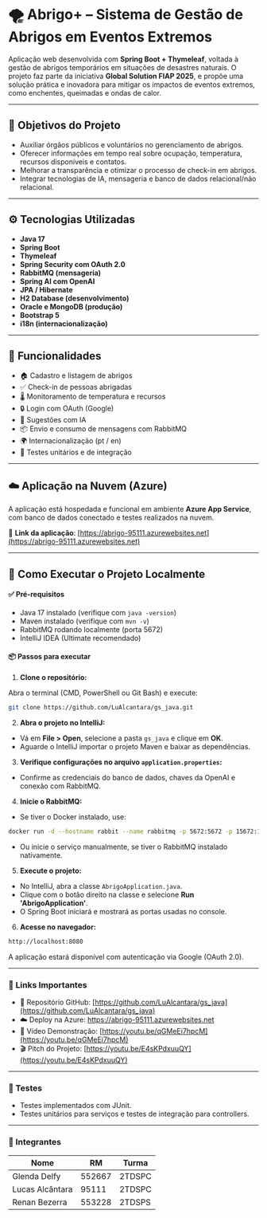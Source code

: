 # 🌪️ Abrigo+ – Sistema de Gestão de Abrigos em Eventos Extremos

Aplicação web desenvolvida com **Spring Boot + Thymeleaf**, voltada à gestão de abrigos temporários em situações de desastres naturais. O projeto faz parte da iniciativa **Global Solution FIAP 2025**, e propõe uma solução prática e inovadora para mitigar os impactos de eventos extremos, como enchentes, queimadas e ondas de calor.

---

## 📌 Objetivos do Projeto

- Auxiliar órgãos públicos e voluntários no gerenciamento de abrigos.
- Oferecer informações em tempo real sobre ocupação, temperatura, recursos disponíveis e contatos.
- Melhorar a transparência e otimizar o processo de check-in em abrigos.
- Integrar tecnologias de IA, mensageria e banco de dados relacional/não relacional.

---

## ⚙️ Tecnologias Utilizadas

- **Java 17**
- **Spring Boot**
- **Thymeleaf**
- **Spring Security com OAuth 2.0**
- **RabbitMQ (mensageria)**
- **Spring AI com OpenAI**
- **JPA / Hibernate**
- **H2 Database (desenvolvimento)**
- **Oracle e MongoDB (produção)**
- **Bootstrap 5**
- **i18n (internacionalização)**

---

## 🚀 Funcionalidades

- 🏠 Cadastro e listagem de abrigos
- ✅ Check-in de pessoas abrigadas
- 🌡️ Monitoramento de temperatura e recursos
- 🔒 Login com OAuth (Google)
- 🧠 Sugestões com IA
- 📦 Envio e consumo de mensagens com RabbitMQ
- 🌍 Internacionalização (pt / en)
- 🧪 Testes unitários e de integração

---

## ☁️ Aplicação na Nuvem (Azure)

A aplicação está hospedada e funcional em ambiente **Azure App Service**, com banco de dados conectado e testes realizados na nuvem.

🔗 **Link da aplicação**: [https://abrigo-95111.azurewebsites.net](https://abrigo-95111.azurewebsites.net)

---

## 📂 Como Executar o Projeto Localmente

#### ✅ Pré-requisitos
- Java 17 instalado (verifique com `java -version`)
- Maven instalado (verifique com `mvn -v`)
- RabbitMQ rodando localmente (porta 5672)
- IntelliJ IDEA (Ultimate recomendado)

#### 📦 Passos para executar

1. **Clone o repositório:**

Abra o terminal (CMD, PowerShell ou Git Bash) e execute:

```bash
git clone https://github.com/LuAlcantara/gs_java.git
```

2. **Abra o projeto no IntelliJ:**
- Vá em **File > Open**, selecione a pasta `gs_java` e clique em **OK**.
- Aguarde o IntelliJ importar o projeto Maven e baixar as dependências.

3. **Verifique configurações no arquivo `application.properties`:**
- Confirme as credenciais do banco de dados, chaves da OpenAI e conexão com RabbitMQ.

4. **Inicie o RabbitMQ:**
- Se tiver o Docker instalado, use:
```bash
docker run -d --hostname rabbit --name rabbitmq -p 5672:5672 -p 15672:15672 rabbitmq:3-management
```
- Ou inicie o serviço manualmente, se tiver o RabbitMQ instalado nativamente.

5. **Execute o projeto:**
- No IntelliJ, abra a classe `AbrigoApplication.java`.
- Clique com o botão direito na classe e selecione **Run 'AbrigoApplication'**.
- O Spring Boot iniciará e mostrará as portas usadas no console.

6. **Acesse no navegador:**
```bash
http://localhost:8080
```

A aplicação estará disponível com autenticação via Google (OAuth 2.0).

---

### 📎 Links Importantes

- 🔗 Repositório GitHub: [https://github.com/LuAlcantara/gs_java](https://github.com/LuAlcantara/gs_java)
- ☁️ Deploy na Azure: https://abrigo-95111.azurewebsites.net
- 🎥 Vídeo Demonstração: [https://youtu.be/qGMeEi7hpcM](https://youtu.be/qGMeEi7hpcM)
- 🎬 Pitch do Projeto: [https://youtu.be/E4sKPdxuuQY](https://youtu.be/E4sKPdxuuQY)

---

### 🧪 Testes

- Testes implementados com JUnit.
- Testes unitários para serviços e testes de integração para controllers.

---

### 👥 Integrantes

| Nome            | RM     | Turma |
|-----------------|--------|--------|
| Glenda Delfy    | 552667 | 2TDSPC |
| Lucas Alcântara | 95111  | 2TDSPC |
| Renan Bezerra   | 553228 | 2TDSPS |

